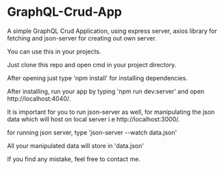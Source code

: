 # GraphQL-Crud-App
A simple GraphQL Crud Application, using express server, axios library for fetching and json-server for creating out own server.

You can use this in your projects. 

Just clone this repo and open cmd in your project directory.

After opening just type 'npm install' for installing dependencies.

After installing, run your app by typing 'npm run dev:server' and open http://localhost:4040/.

It is important for you to run json-server as well, for manipulating the json data which will host on local server i.e 
http://localhost:3000/.

for running json server, type 'json-server --watch data.json'

All your manipulated data will store in 'data.json'

If you find any mistake, feel free to contact me.
